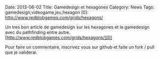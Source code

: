 Date: 2013-06-02
Title: Gamedesign et hexagones
Category: News
Tags: gamedesign,videogame,jeu,hexagon
[0]: http://www.redblobgames.com/grids/hexagons/

Un tres bon article de gamedesign sur les hexagones et le gamedesign avec du pathfinding entre autre.
[http://www.redblobgames.com/grids/hexagons/][0]


Pour faire un commentaire, inscrivez vous sur github et faite un fork / pull que je validerai.

